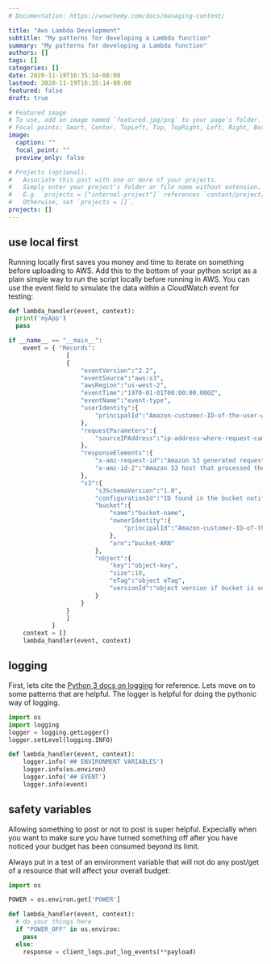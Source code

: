 ```yaml
---
# Documentation: https://wowchemy.com/docs/managing-content/

title: "Aws Lambda Development"
subtitle: "My patterns for developing a Lambda function"
summary: "My patterns for developing a Lambda function"
authors: []
tags: []
categories: []
date: 2020-11-19T16:35:14-08:00
lastmod: 2020-11-19T16:35:14-08:00
featured: false
draft: true

# Featured image
# To use, add an image named `featured.jpg/png` to your page's folder.
# Focal points: Smart, Center, TopLeft, Top, TopRight, Left, Right, BottomLeft, Bottom, BottomRight.
image:
  caption: ""
  focal_point: ""
  preview_only: false

# Projects (optional).
#   Associate this post with one or more of your projects.
#   Simply enter your project's folder or file name without extension.
#   E.g. `projects = ["internal-project"]` references `content/project/deep-learning/index.md`.
#   Otherwise, set `projects = []`.
projects: []
---
```


## use local first

Running locally first saves you money and time to iterate on something before uploading to AWS.
Add this to the bottom of your python script as a plain simple way to run the script locally before running in AWS.
You can use the event field to simulate the data within a CloudWatch event for testing:

```python
def lambda_handler(event, context):
  print('myApp')
  pass

if __name__ == "__main__":
    event = { "Records":
                [  
                {  
                    "eventVersion":"2.2",
                    "eventSource":"aws:s3",
                    "awsRegion":"us-west-2",
                    "eventTime":"1970-01-01T00:00:00.000Z",
                    "eventName":"event-type",
                    "userIdentity":{             
                        "principalId":"Amazon-customer-ID-of-the-user-who-caused-the-event"
                    },
                    "requestParameters":{  
                        "sourceIPAddress":"ip-address-where-request-came-from"
                    },
                    "responseElements":{  
                        "x-amz-request-id":"Amazon S3 generated request ID",
                        "x-amz-id-2":"Amazon S3 host that processed the request"
                    },
                    "s3":{  
                        "s3SchemaVersion":"1.0",
                        "configurationId":"ID found in the bucket notification configuration",
                        "bucket":{  
                            "name":"bucket-name",
                            "ownerIdentity":{  
                                "principalId":"Amazon-customer-ID-of-the-bucket-owner"
                            },
                            "arn":"bucket-ARN"
                        },
                        "object":{  
                            "key":"object-key",
                            "size":10,
                            "eTag":"object eTag",
                            "versionId":"object version if bucket is versioning-enabled, otherwise null"
                        }
                    }
                }
                ]
            }
    context = []
    lambda_handler(event, context)
```

## logging

First, lets cite the [Python 3 docs on logging][python3logging] for reference.
Lets move on to some patterns that are helpful.
The logger is helpful for doing the pythonic way of logging.

```python
import os
import logging
logger = logging.getLogger()
logger.setLevel(logging.INFO)

def lambda_handler(event, context):
    logger.info('## ENVIRONMENT VARIABLES')
    logger.info(os.environ)
    logger.info('## EVENT')
    logger.info(event)
```

## safety variables

Allowing something to post or not to post is super helpful. Expecially when
you want to make sure you have turned something off after you have noticed
your budget has been consumed beyond its limit.

Always put in a test of an environment variable that will not do any post/get
of a resource that will affect your overall budget:

```python
import os

POWER = os.environ.get['POWER']

def lambda_handler(event, context):
  # do your things here
  if "POWER_OFF" in os.environ:
    pass
  else:
    response = client_logs.put_log_events(**payload)
```

[python3logging]: https://docs.python.org/3/library/logging.html#module-logging
